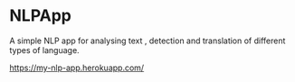 # NLPApp

A simple NLP app for analysing text , detection and translation of different types of language.

https://my-nlp-app.herokuapp.com/
